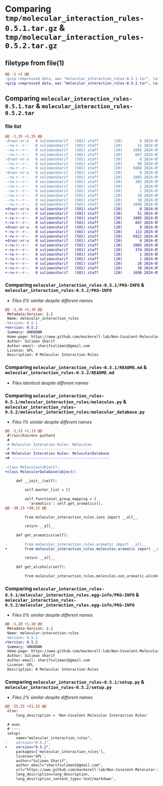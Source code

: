 # Comparing `tmp/molecular_interaction_rules-0.5.1.tar.gz` & `tmp/molecular_interaction_rules-0.5.2.tar.gz`

## filetype from file(1)

```diff
@@ -1 +1 @@
-gzip compressed data, was "molecular_interaction_rules-0.5.1.tar", last modified: Thu May 30 03:26:54 2024, max compression
+gzip compressed data, was "molecular_interaction_rules-0.5.2.tar", last modified: Thu May 30 03:30:17 2024, max compression
```

## Comparing `molecular_interaction_rules-0.5.1.tar` & `molecular_interaction_rules-0.5.2.tar`

### file list

```diff
@@ -1,15 +1,15 @@
-drwxr-xr-x   0 sulimansharif   (501) staff       (20)        0 2024-05-30 03:26:54.578532 molecular_interaction_rules-0.5.1/
--rw-r--r--   0 sulimansharif   (501) staff       (20)       51 2024-05-29 19:10:30.000000 molecular_interaction_rules-0.5.1/MANIFEST.in
--rw-r--r--   0 sulimansharif   (501) staff       (20)     2085 2024-05-30 03:26:54.577738 molecular_interaction_rules-0.5.1/PKG-INFO
--rw-r--r--   0 sulimansharif   (501) staff       (20)      667 2024-05-30 03:16:25.000000 molecular_interaction_rules-0.5.1/README.md
-drwxr-xr-x   0 sulimansharif   (501) staff       (20)        0 2024-05-30 03:26:54.572719 molecular_interaction_rules-0.5.1/molecular_interaction_rules/
--rw-r--r--   0 sulimansharif   (501) staff       (20)       96 2024-05-30 03:19:22.000000 molecular_interaction_rules-0.5.1/molecular_interaction_rules/__init__.py
--rw-r--r--   0 sulimansharif   (501) staff       (20)     6888 2024-05-30 03:26:09.000000 molecular_interaction_rules-0.5.1/molecular_interaction_rules/molecules.py
-drwxr-xr-x   0 sulimansharif   (501) staff       (20)        0 2024-05-30 03:26:54.576760 molecular_interaction_rules-0.5.1/molecular_interaction_rules.egg-info/
--rw-r--r--   0 sulimansharif   (501) staff       (20)     2085 2024-05-30 03:26:54.000000 molecular_interaction_rules-0.5.1/molecular_interaction_rules.egg-info/PKG-INFO
--rw-r--r--   0 sulimansharif   (501) staff       (20)      365 2024-05-30 03:26:54.000000 molecular_interaction_rules-0.5.1/molecular_interaction_rules.egg-info/SOURCES.txt
--rw-r--r--   0 sulimansharif   (501) staff       (20)        1 2024-05-30 03:26:54.000000 molecular_interaction_rules-0.5.1/molecular_interaction_rules.egg-info/dependency_links.txt
--rw-r--r--   0 sulimansharif   (501) staff       (20)        1 2024-05-30 03:26:54.000000 molecular_interaction_rules-0.5.1/molecular_interaction_rules.egg-info/not-zip-safe
--rw-r--r--   0 sulimansharif   (501) staff       (20)       28 2024-05-30 03:26:54.000000 molecular_interaction_rules-0.5.1/molecular_interaction_rules.egg-info/top_level.txt
--rw-r--r--   0 sulimansharif   (501) staff       (20)       38 2024-05-30 03:26:54.579403 molecular_interaction_rules-0.5.1/setup.cfg
--rw-r--r--   0 sulimansharif   (501) staff       (20)     1698 2024-05-30 03:26:52.000000 molecular_interaction_rules-0.5.1/setup.py
+drwxr-xr-x   0 sulimansharif   (501) staff       (20)        0 2024-05-30 03:30:17.306679 molecular_interaction_rules-0.5.2/
+-rw-r--r--   0 sulimansharif   (501) staff       (20)       51 2024-05-29 19:10:30.000000 molecular_interaction_rules-0.5.2/MANIFEST.in
+-rw-r--r--   0 sulimansharif   (501) staff       (20)     2085 2024-05-30 03:30:17.306245 molecular_interaction_rules-0.5.2/PKG-INFO
+-rw-r--r--   0 sulimansharif   (501) staff       (20)      667 2024-05-30 03:16:25.000000 molecular_interaction_rules-0.5.2/README.md
+drwxr-xr-x   0 sulimansharif   (501) staff       (20)        0 2024-05-30 03:30:17.302364 molecular_interaction_rules-0.5.2/molecular_interaction_rules/
+-rw-r--r--   0 sulimansharif   (501) staff       (20)      113 2024-05-30 03:30:03.000000 molecular_interaction_rules-0.5.2/molecular_interaction_rules/__init__.py
+-rw-r--r--   0 sulimansharif   (501) staff       (20)     6922 2024-05-30 03:30:03.000000 molecular_interaction_rules-0.5.2/molecular_interaction_rules/molecular_database.py
+drwxr-xr-x   0 sulimansharif   (501) staff       (20)        0 2024-05-30 03:30:17.305570 molecular_interaction_rules-0.5.2/molecular_interaction_rules.egg-info/
+-rw-r--r--   0 sulimansharif   (501) staff       (20)     2085 2024-05-30 03:30:16.000000 molecular_interaction_rules-0.5.2/molecular_interaction_rules.egg-info/PKG-INFO
+-rw-r--r--   0 sulimansharif   (501) staff       (20)      374 2024-05-30 03:30:16.000000 molecular_interaction_rules-0.5.2/molecular_interaction_rules.egg-info/SOURCES.txt
+-rw-r--r--   0 sulimansharif   (501) staff       (20)        1 2024-05-30 03:30:16.000000 molecular_interaction_rules-0.5.2/molecular_interaction_rules.egg-info/dependency_links.txt
+-rw-r--r--   0 sulimansharif   (501) staff       (20)        1 2024-05-30 03:30:16.000000 molecular_interaction_rules-0.5.2/molecular_interaction_rules.egg-info/not-zip-safe
+-rw-r--r--   0 sulimansharif   (501) staff       (20)       28 2024-05-30 03:30:16.000000 molecular_interaction_rules-0.5.2/molecular_interaction_rules.egg-info/top_level.txt
+-rw-r--r--   0 sulimansharif   (501) staff       (20)       38 2024-05-30 03:30:17.306837 molecular_interaction_rules-0.5.2/setup.cfg
+-rw-r--r--   0 sulimansharif   (501) staff       (20)     1698 2024-05-30 03:30:03.000000 molecular_interaction_rules-0.5.2/setup.py
```

### Comparing `molecular_interaction_rules-0.5.1/PKG-INFO` & `molecular_interaction_rules-0.5.2/PKG-INFO`

 * *Files 0% similar despite different names*

```diff
@@ -1,10 +1,10 @@
 Metadata-Version: 2.1
 Name: molecular_interaction_rules
-Version: 0.5.1
+Version: 0.5.2
 Summary: UNKNOWN
 Home-page: https://www.github.com/mackerell-lab/Non-Covalent-Molecular-Interaction-Rules
 Author: Suliman Sharif
 Author-email: sharifsuliman1@gmail.com
 License: GPL
 Description: # Molecular Interaction Rules
```

### Comparing `molecular_interaction_rules-0.5.1/README.md` & `molecular_interaction_rules-0.5.2/README.md`

 * *Files identical despite different names*

### Comparing `molecular_interaction_rules-0.5.1/molecular_interaction_rules/molecules.py` & `molecular_interaction_rules-0.5.2/molecular_interaction_rules/molecular_database.py`

 * *Files 1% similar despite different names*

```diff
@@ -1,13 +1,13 @@
 #!/usr/bin/env python3
 #
-# Molecular Interation Rules: Molecules
-# -------------------------------------
+# Molecular Interation Rules: MoleculerDatabase
+# ---------------------------------------------
 
-class Molecules(object):
+class MoleculerDatabase(object):
 
     def __init__(self):
 
         self.master_list = []
 
         self.functional_group_mapping = {
           'aromatics': self.get_aromatics(),
@@ -30,15 +30,15 @@
 
         from molecular_interaction_rules.ions import __all__
 
         return __all__
 
     def get_aromatics(self):
 
-        from molecular_interaction_rules.aromatic import __all__
+        from molecular_interaction_rules.molecules.aromatic import __all__
 
         return __all__
 
     def get_alcohols(self):
 
         from molecular_interaction_rules.molecules.non_aromatic.alcohols import __all__
```

### Comparing `molecular_interaction_rules-0.5.1/molecular_interaction_rules.egg-info/PKG-INFO` & `molecular_interaction_rules-0.5.2/molecular_interaction_rules.egg-info/PKG-INFO`

 * *Files 0% similar despite different names*

```diff
@@ -1,10 +1,10 @@
 Metadata-Version: 2.1
 Name: molecular-interaction-rules
-Version: 0.5.1
+Version: 0.5.2
 Summary: UNKNOWN
 Home-page: https://www.github.com/mackerell-lab/Non-Covalent-Molecular-Interaction-Rules
 Author: Suliman Sharif
 Author-email: sharifsuliman1@gmail.com
 License: GPL
 Description: # Molecular Interaction Rules
```

### Comparing `molecular_interaction_rules-0.5.1/setup.py` & `molecular_interaction_rules-0.5.2/setup.py`

 * *Files 2% similar despite different names*

```diff
@@ -21,15 +21,15 @@
 else:
     long_description = 'Non-Covalent Molecular Interaction Rules'
 
 # exec
 # ----
 setup(
     name="molecular_interaction_rules",
-    version="0.5.1",
+    version="0.5.2",
     packages=['molecular_interaction_rules'],
     license='GPL',
     author="Suliman Sharif",
     author_email="sharifsuliman1@gmail.com",
     url="https://www.github.com/mackerell-lab/Non-Covalent-Molecular-Interaction-Rules",
     long_description=long_description,
     long_description_content_type='text/markdown',
```

